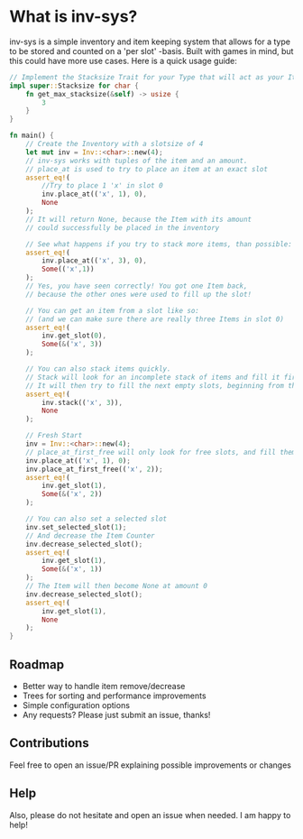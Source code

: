 # What is inv-sys?
inv-sys is a simple inventory and item keeping system that allows for a type to be stored and counted on a 'per slot' -basis. Built with games in mind, but this could have more use cases. Here is a quick usage guide:

```rust
// Implement the Stacksize Trait for your Type that will act as your Item
impl super::Stacksize for char {
	fn get_max_stacksize(&self) -> usize {
		3
	}
}

fn main() {
	// Create the Inventory with a slotsize of 4
	let mut inv = Inv::<char>::new(4);
	// inv-sys works with tuples of the item and an amount.
	// place_at is used to try to place an item at an exact slot
	assert_eq!(
		//Try to place 1 'x' in slot 0
		inv.place_at(('x', 1), 0), 
		None
	);
	// It will return None, because the Item with its amount 
	// could successfully be placed in the inventory

	// See what happens if you try to stack more items, than possible:
	assert_eq!(
		inv.place_at(('x', 3), 0), 
		Some(('x',1))
	);
	// Yes, you have seen correctly! You got one Item back, 
	// because the other ones were used to fill up the slot! 

	// You can get an item from a slot like so:
	// (and we can make sure there are really three Items in slot 0)
	assert_eq!(
		inv.get_slot(0), 
		Some(&('x', 3))
	);

	// You can also stack items quickly. 
	// Stack will look for an incomplete stack of items and fill it first.
	// It will then try to fill the next empty slots, beginning from the start
	assert_eq!(
		inv.stack(('x', 3)), 
		None
	);

	// Fresh Start
	inv = Inv::<char>::new(4);
	// place_at_first_free will only look for free slots, and fill them.
	inv.place_at(('x', 1), 0);
	inv.place_at_first_free(('x', 2));
	assert_eq!(
		inv.get_slot(1), 
		Some(&('x', 2))
	);

	// You can also set a selected slot
	inv.set_selected_slot(1);
	// And decrease the Item Counter
	inv.decrease_selected_slot();
	assert_eq!(
		inv.get_slot(1), 
		Some(&('x', 1))
	);
	// The Item will then become None at amount 0
	inv.decrease_selected_slot();
	assert_eq!(
		inv.get_slot(1), 
		None
	);
}
```

## Roadmap
 - Better way to handle item remove/decrease
 - Trees for sorting and performance improvements
 - Simple configuration options
 - Any requests? Please just submit an issue, thanks!

## Contributions
Feel free to open an issue/PR explaining possible improvements or changes

## Help
Also, please do not hesitate and open an issue when needed. I am happy to help!
